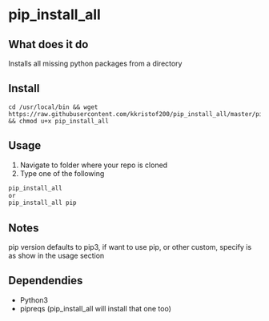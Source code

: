 # pip_install_all

## What does it do
Installs all missing python packages from a directory

## Install
~~~~
cd /usr/local/bin && wget https://raw.githubusercontent.com/kkristof200/pip_install_all/master/pip_install_all && chmod u+x pip_install_all
~~~~

## Usage
1. Navigate to folder where your repo is cloned
2. Type one of the following
~~~~bash
pip_install_all
or
pip_install_all pip
~~~~

## Notes
pip version defaults to pip3, if want to use pip, or other custom, specify is as show in the usage section

## Dependendies
- Python3
- pipreqs (pip_install_all will install that one too)

